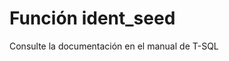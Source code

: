 ﻿---
FunctionName: "ident_seed"
FunctionType: "SQL"
Autogenerated: true
---

# Función  ident_seed

Consulte la documentación en el manual de T-SQL
